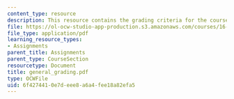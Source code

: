 ```yaml
---
content_type: resource
description: This resource contains the grading criteria for the course.
file: https://ol-ocw-studio-app-production.s3.amazonaws.com/courses/16-01-unified-engineering-i-ii-iii-iv-fall-2005-spring-2006/6f4274410e7deee8a6a4fee18a82efa5_general_grading.pdf
file_type: application/pdf
learning_resource_types:
- Assignments
parent_title: Assignments
parent_type: CourseSection
resourcetype: Document
title: general_grading.pdf
type: OCWFile
uid: 6f427441-0e7d-eee8-a6a4-fee18a82efa5
---
```

